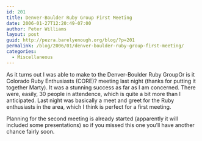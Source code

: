 ```yaml
---
id: 201
title: Denver-Boulder Ruby Group First Meeting
date: 2006-01-27T12:20:49-07:00
author: Peter Williams
layout: post
guid: http://pezra.barelyenough.org/blog/?p=201
permalink: /blog/2006/01/denver-boulder-ruby-group-first-meeting/
categories:
  - Miscellaneous
---
```

As it turns out I was able to make to the Denver-Boulder Ruby Group<footnote>Or is it Colorado Ruby Enthusiasts (CORE)?</footnote> meeting last night (thanks for putting it together Marty). It was a stunning success as far as I am concerned. There were, easily, 30 people in attendence, which is quite a bit more than I anticipated. Last night was basically a meet and greet for the Ruby enthusiasts in the area, which I think is perfect for a first meeting.

Planning for the second meeting is already started (apparently it will included some presentations) so if you missed this one you&#8217;ll have another chance fairly soon.